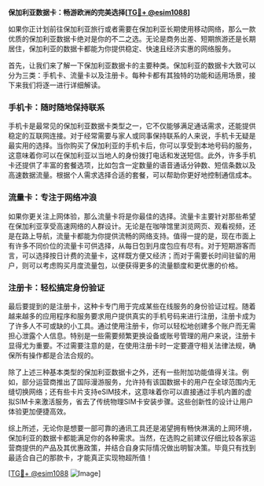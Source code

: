 **保加利亚数据卡：畅游欧洲的完美选择[[TG💪+ @esim1088](https://t.me/s/esim1088)]**

如果你正计划前往保加利亚旅行或者需要在保加利亚长期使用移动网络，那么一款优质的保加利亚数据卡绝对是你的不二之选。无论是商务出差、短期旅游还是长期居住，保加利亚的数据卡都能为你提供稳定、快速且经济实惠的网络服务。

首先，让我们来了解一下保加利亚数据卡的主要种类。保加利亚的数据卡大致可以分为三类：手机卡、流量卡以及注册卡。每种卡都有其独特的功能和适用场景，接下来我们将逐一进行详细解读。

### 手机卡：随时随地保持联系

手机卡是最常见的保加利亚数据卡类型之一，它不仅能够满足通话需求，还能提供稳定的互联网连接。对于经常需要与家人或同事保持联系的人来说，手机卡无疑是最实用的选择。当你购买了保加利亚的手机卡后，你可以享受到本地号码的服务，这意味着你可以在保加利亚以当地人的身份拨打电话和发送短信。此外，许多手机卡还提供了丰富的套餐选项，比如包含一定数量的语音通话分钟数、短信条数以及高速数据流量。根据个人需求选择合适的套餐，可以帮助你更好地控制通信成本。

### 流量卡：专注于网络冲浪

如果你更关注上网体验，那么流量卡将是你最佳的选择。流量卡主要针对那些希望在保加利亚享受高速网络的人群设计。无论是在咖啡馆里浏览网页、观看视频，还是在路上导航，流量卡都能为你提供流畅的网络支持。值得一提的是，现在市面上有许多不同价位的流量卡可供选择，从每日包到月度包应有尽有。对于短期游客而言，可以选择按日计费的流量卡，这样既方便又经济；而对于需要长时间驻留的用户，则可以考虑购买月度流量包，以便获得更多的流量额度和更优惠的价格。

### 注册卡：轻松搞定身份验证

最后要提到的是注册卡，这种卡专门用于完成某些在线服务的身份验证过程。随着越来越多的应用程序和服务要求用户提供真实的手机号码来进行注册，注册卡成为了许多人不可或缺的小工具。通过使用注册卡，你可以轻松地创建多个账户而无需担心泄露个人信息。特别是一些需要频繁更换设备或账号管理的用户来说，注册卡显得尤为重要。不过需要注意的是，在使用注册卡时一定要遵守相关法律法规，确保所有操作都是合法合规的。

除了上述三种基本类型的保加利亚数据卡之外，还有一些附加功能值得关注。例如，部分运营商推出了国际漫游服务，允许持有该国数据卡的用户在全球范围内无缝切换网络；还有些卡片支持eSIM技术，这意味着你可以直接通过手机内置的虚拟SIM卡来激活服务，省去了传统物理SIM卡安装步骤。这些创新性的设计让用户体验更加便捷高效。

综上所述，无论你是想要一部可靠的通讯工具还是渴望拥有畅快淋漓的上网环境，保加利亚的数据卡都能满足你的各种需求。当然，在选购之前建议仔细比较各家运营商提供的产品及其优惠政策，并结合自身实际情况做出明智决策。毕竟只有找到最适合自己的那款卡，才能真正实现物超所值！

[[TG💪+ @esim1088](https://t.me/s/esim1088) ![Image](https://i.postimg.cc/4NQfJmqS/Snipaste-2025-05-13-00-14-12.png)]